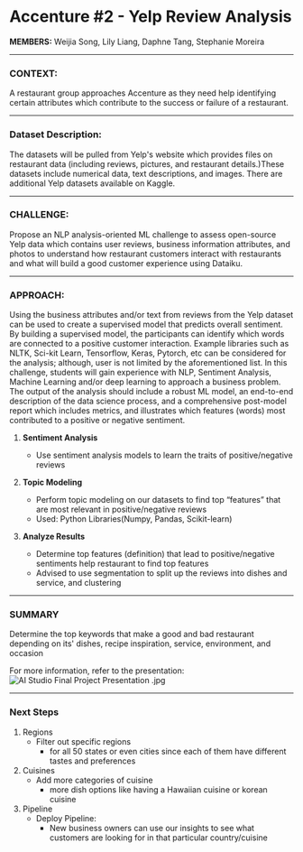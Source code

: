 # Accenture #2 - Yelp Review Analysis

**MEMBERS:** Weijia Song, Lily Liang, Daphne Tang, Stephanie Moreira

----

### **CONTEXT:**

A restaurant group approaches Accenture as they need help identifying certain attributes which contribute to the success or failure of a restaurant.


----

### **Dataset Description:**

The datasets will be pulled from Yelp's website which provides files on restaurant data (including reviews, pictures, and restaurant details.)These datasets include numerical data, text descriptions, and images. There are additional Yelp datasets available on Kaggle.


----

### **CHALLENGE:**

Propose an NLP analysis-oriented ML challenge to assess open-source Yelp data which contains user reviews, business information attributes, and photos to understand how restaurant customers interact with restaurants and what will build a good customer experience using Dataiku.


----

### **APPROACH:**

Using the business attributes and/or text from reviews from the Yelp dataset can be used to create a supervised model that predicts overall
sentiment. By building a supervised model, the participants can identify which words are connected to a positive customer interaction. Example libraries such as NLTK, Sci-kit Learn, Tensorflow, Keras, Pytorch, etc can be considered for the analysis; although, user is not limited by the aforementioned list. In this challenge, students will gain experience with NLP, Sentiment Analysis, Machine Learning and/or deep learning to approach a business problem. The output of the analysis should include a robust ML model, an end-to-end description of the data science process, and a comprehensive post-model report which includes metrics, and illustrates which features (words) most contributed to a positive or negative sentiment.

1. **Sentiment Analysis** 
    - Use sentiment analysis models to learn the traits of positive/negative reviews

2. **Topic Modeling** 
    - Perform topic modeling on our datasets to find top “features” that are most relevant in positive/negative reviews
    - Used: Python Libraries(Numpy, Pandas, Scikit-learn)

3. **Analyze Results**
    - Determine top features (definition) that lead to positive/negative sentiments help restaurant to find top features
    - Advised to use segmentation to split up the reviews into dishes and service, and clustering


----

### **SUMMARY**
Determine the top keywords that make a good and bad restaurant depending on its' dishes, recipe inspiration, service, environment, and occasion

For more information, refer to the presentation: ![AI Studio Final Project Presentation .jpg](https://docs.google.com/presentation/d/1Y6DlU65_q1yw9BIN7BShPtX1pxM0DBrv06_p0HQJ2u4/edit?usp=sharing)


----
### **Next Steps**
1. Regions
    - Filter out specific regions
       -  for all 50 states or even cities since each of them have different tastes and preferences
2. Cuisines
    - Add more categories of cuisine
       -  more dish options like having a Hawaiian cuisine or korean cuisine
3. Pipeline
    - Deploy Pipeline:
       -  New business owners can use our insights to see what customers are looking for in that particular country/cuisine 
